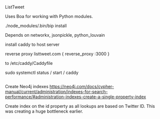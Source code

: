 ListTweet

Uses Boa for working with Python modules.

./node_modules/.bin/bip install <package-name>

Depends on networkx, jsonpickle, python_louvain

install caddy to host server

reverse proxy
listtweet.com {
reverse_proxy :3000
}

to /etc/caddy/Caddyfile

sudo systemctl status / start / caddy

##

Create Neo4j indexes
https://neo4j.com/docs/cypher-manual/current/administration/indexes-for-search-performance/#administration-indexes-create-a-single-property-index

Create index on the id property as all lookups are based on Twitter ID. This was creating a huge bottleneck earlier.
